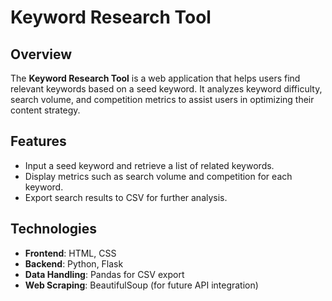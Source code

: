 # Keyword Research Tool

## Overview
The **Keyword Research Tool** is a web application that helps users find relevant keywords based on a seed keyword. It analyzes keyword difficulty, search volume, and competition metrics to assist users in optimizing their content strategy.

## Features
- Input a seed keyword and retrieve a list of related keywords.
- Display metrics such as search volume and competition for each keyword.
- Export search results to CSV for further analysis.

## Technologies
- **Frontend**: HTML, CSS
- **Backend**: Python, Flask
- **Data Handling**: Pandas for CSV export
- **Web Scraping**: BeautifulSoup (for future API integration)
